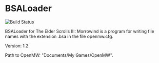 # BSALoader

[![Build Status](https://travis-ci.org/unnamedguy/openmw-bsaloader.svg?branch=master)](https://travis-ci.org/unnamedguy/openmw-bsaloader)

BSALoader for The Elder Scrolls III: Morrowind is a program for writing file names with the extension .bsa in the file openmw.cfg.

Version: 1.2

Path to OpenMW: "Documents/My Games/OpenMW".
